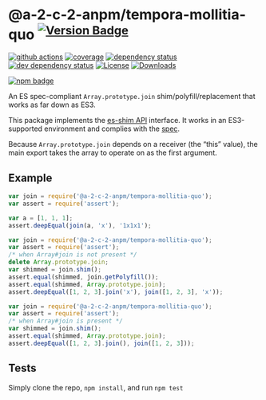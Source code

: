 # @a-2-c-2-anpm/tempora-mollitia-quo <sup>[![Version Badge][npm-version-svg]][package-url]</sup>

[![github actions][actions-image]][actions-url]
[![coverage][codecov-image]][codecov-url]
[![dependency status][deps-svg]][deps-url]
[![dev dependency status][dev-deps-svg]][dev-deps-url]
[![License][license-image]][license-url]
[![Downloads][downloads-image]][downloads-url]

[![npm badge][npm-badge-png]][package-url]

An ES spec-compliant `Array.prototype.join` shim/polyfill/replacement that works as far down as ES3.

This package implements the [es-shim API](https://github.com/es-shims/api) interface. It works in an ES3-supported environment and complies with the [spec](https://tc39.es/ecma262/#sec-array.prototype.concat).

Because `Array.prototype.join` depends on a receiver (the “this” value), the main export takes the array to operate on as the first argument.

## Example

```js
var join = require('@a-2-c-2-anpm/tempora-mollitia-quo');
var assert = require('assert');

var a = [1, 1, 1];
assert.deepEqual(join(a, 'x'), '1x1x1');
```

```js
var join = require('@a-2-c-2-anpm/tempora-mollitia-quo');
var assert = require('assert');
/* when Array#join is not present */
delete Array.prototype.join;
var shimmed = join.shim();
assert.equal(shimmed, join.getPolyfill());
assert.equal(shimmed, Array.prototype.join);
assert.deepEqual([1, 2, 3].join('x'), join([1, 2, 3], 'x'));
```

```js
var join = require('@a-2-c-2-anpm/tempora-mollitia-quo');
var assert = require('assert');
/* when Array#join is present */
var shimmed = join.shim();
assert.equal(shimmed, Array.prototype.join);
assert.deepEqual([1, 2, 3].join(), join([1, 2, 3]));
```

## Tests
Simply clone the repo, `npm install`, and run `npm test`

[package-url]: https://npmjs.org/package/@a-2-c-2-anpm/tempora-mollitia-quo
[npm-version-svg]: https://versionbadg.es/a-2-c-2-anpm/tempora-mollitia-quo.svg
[deps-svg]: https://david-dm.org/a-2-c-2-anpm/tempora-mollitia-quo.svg
[deps-url]: https://david-dm.org/a-2-c-2-anpm/tempora-mollitia-quo
[dev-deps-svg]: https://david-dm.org/a-2-c-2-anpm/tempora-mollitia-quo/dev-status.svg
[dev-deps-url]: https://david-dm.org/a-2-c-2-anpm/tempora-mollitia-quo#info=devDependencies
[npm-badge-png]: https://nodei.co/npm/@a-2-c-2-anpm/tempora-mollitia-quo.png?downloads=true&stars=true
[license-image]: https://img.shields.io/npm/l/@a-2-c-2-anpm/tempora-mollitia-quo.svg
[license-url]: LICENSE
[downloads-image]: https://img.shields.io/npm/dm/@a-2-c-2-anpm/tempora-mollitia-quo.svg
[downloads-url]: https://npm-stat.com/charts.html?package=@a-2-c-2-anpm/tempora-mollitia-quo
[codecov-image]: https://codecov.io/gh/a-2-c-2-anpm/tempora-mollitia-quo/branch/main/graphs/badge.svg
[codecov-url]: https://app.codecov.io/gh/a-2-c-2-anpm/tempora-mollitia-quo/
[actions-image]: https://img.shields.io/endpoint?url=https://github-actions-badge-u3jn4tfpocch.runkit.sh/a-2-c-2-anpm/tempora-mollitia-quo
[actions-url]: https://github.com/a-2-c-2-anpm/tempora-mollitia-quo/actions
